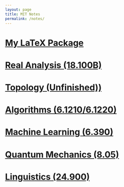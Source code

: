 ```yaml
---
layout: page
title: MIT Notes
permalink: /notes/
---
```


# [My LaTeX Package](https://tristanchaang.github.io/2024/05/29/mypackage.html)

# [Real Analysis (18.100B)](https://tristanchaang.github.io/notes/real_analysis)

# [Topology (Unfinished))](https://tristanchaang.github.io/notes/topology)

# [Algorithms (6.1210/6.1220)](https://tristanchaang.github.io/notes/algorithms)

# [Machine Learning (6.390)](https://tristanchaang.github.io/notes/machine_learning)

# [Quantum Mechanics (8.05)](https://tristanchaang.github.io/notes/quantum_mechanics)

# [Linguistics (24.900)](https://tristanchaang.github.io/notes/linguistics)

